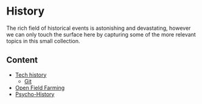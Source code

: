 # History 

The rich field of historical events is astonishing and devastating, however we can only touch the surface here by capturing some of the more relevant topics in this small collection. 

## Content

* [Tech history](techHistory.md)
    * [Git](gitHistory.md)
* [Open Field Farming](openFieldFarming.md)
* [Psycho-History](psychoHistory.md)